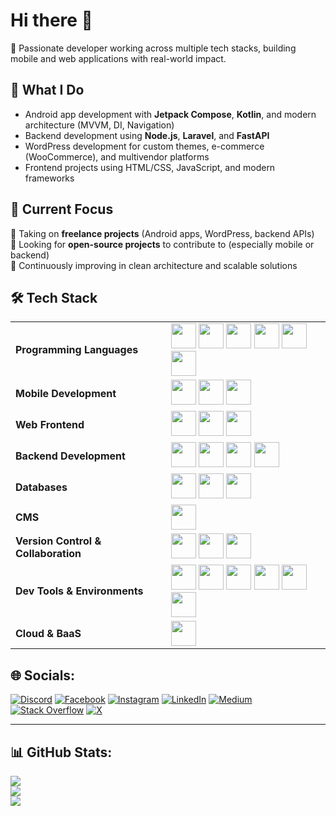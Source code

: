# Hi there 👋



🎯 Passionate developer working across multiple tech stacks, building mobile and web applications with real-world impact.


## 💼 What I Do
- Android app development with **Jetpack Compose**, **Kotlin**, and modern architecture (MVVM, DI, Navigation)
- Backend development using **Node.js**, **Laravel**, and **FastAPI**
- WordPress development for custom themes, e-commerce (WooCommerce), and multivendor platforms
- Frontend projects using HTML/CSS, JavaScript, and modern frameworks


## 🚀 Current Focus
🔭 Taking on **freelance projects** (Android apps, WordPress, backend APIs) <br>
👯 Looking for **open-source projects** to contribute to (especially mobile or backend) <br>
🌱 Continuously improving in clean architecture and scalable solutions


## 🛠 Tech Stack

<table> <tr> <td><strong>Programming Languages</strong></td> <td> <img src="https://iconic-api.onrender.com/dark/kotlin" width="40" /> <img src="https://iconic-api.onrender.com/dark/java" width="40" /> <img src="https://iconic-api.onrender.com/dark/dart" width="40" /> <img src="https://iconic-api.onrender.com/dark/js" width="40" /> <img src="https://iconic-api.onrender.com/dark/php" width="40" /> <img src="https://iconic-api.onrender.com/dark/python" width="40" /> </td> </tr> <tr> <td><strong>Mobile Development</strong></td> <td> <img src="https://iconic-api.onrender.com/dark/android" width="40" /> <img src="https://iconic-api.onrender.com/dark/android-studio" width="40" /> <img src="https://iconic-api.onrender.com/dark/flutter" width="40" /> </td> </tr> <tr> <td><strong>Web Frontend</strong></td> <td> <img src="https://iconic-api.onrender.com/dark/html" width="40" /> <img src="https://iconic-api.onrender.com/dark/css" width="40" /> <img src="https://iconic-api.onrender.com/dark/tailwind" width="40" /> </td> </tr> <tr> <td><strong>Backend Development</strong></td> <td> <img src="https://iconic-api.onrender.com/dark/nodejs" width="40" /> <img src="https://iconic-api.onrender.com/dark/express" width="40" /> <img src="https://iconic-api.onrender.com/dark/fastapi" width="40" /> <img src="https://iconic-api.onrender.com/dark/php" width="40" /> </td> </tr> <tr> <td><strong>Databases</strong></td> <td> <img src="https://iconic-api.onrender.com/dark/mysql" width="40" /> <img src="https://iconic-api.onrender.com/dark/postgresql" width="40" /> <img src="https://iconic-api.onrender.com/dark/mongodb" width="40" /> </td> </tr> <tr> <td><strong>CMS</strong></td> <td> <img src="https://iconic-api.onrender.com/dark/wordpress" width="40" /> </td> </tr> <tr> <td><strong>Version Control & Collaboration</strong></td> <td> <img src="https://iconic-api.onrender.com/dark/git" width="40" /> <img src="https://iconic-api.onrender.com/dark/github" width="40" /> <img src="https://iconic-api.onrender.com/dark/gitlab" width="40" /> </td> </tr> <tr> <td><strong>Dev Tools & Environments</strong></td> <td> <img src="https://iconic-api.onrender.com/dark/vscode" width="40" /> <img src="https://iconic-api.onrender.com/dark/intellij" width="40" /> <img src="https://iconic-api.onrender.com/dark/netbeans" width="40" /> <img src="https://iconic-api.onrender.com/dark/postman" width="40" /> <img src="https://iconic-api.onrender.com/dark/docker" width="40" /> <img src="https://iconic-api.onrender.com/dark/figma" width="40" /> </td> </tr> <tr> <td><strong>Cloud & BaaS</strong></td> <td> <img src="https://iconic-api.onrender.com/dark/firebase" width="40" /> </td> </tr> </table>


## 🌐 Socials:

[![Discord](https://img.shields.io/badge/Discord-%237289DA.svg?logo=discord&logoColor=white)](https://discord.gg/mo.r.abed) [![Facebook](https://img.shields.io/badge/Facebook-%231877F2.svg?logo=Facebook&logoColor=white)](https://facebook.com/100006257567072) [![Instagram](https://img.shields.io/badge/Instagram-%23E4405F.svg?logo=Instagram&logoColor=white)](https://instagram.com/mo.r.abed) [![LinkedIn](https://img.shields.io/badge/LinkedIn-%230077B5.svg?logo=linkedin&logoColor=white)](https://linkedin.com/in/mohammed-r-abed) [![Medium](https://img.shields.io/badge/Medium-12100E?logo=medium&logoColor=white)](https://medium.com/@@abedmohammed2004) [![Stack Overflow](https://img.shields.io/badge/-Stackoverflow-FE7A16?logo=stack-overflow&logoColor=white)](https://stackoverflow.com/users/mohammed-abed) [![X](https://img.shields.io/badge/X-black.svg?logo=X&logoColor=white)](https://x.com/morabed04) 


---

## 📊 GitHub Stats:
![](https://github-readme-stats.vercel.app/api?username=MohammedRAbed&theme=vue-dark&hide_border=false&include_all_commits=false&count_private=false)<br/>
![](https://nirzak-streak-stats.vercel.app/?user=MohammedRAbed&theme=vue-dark&hide_border=false)<br/>
![](https://github-readme-stats.vercel.app/api/top-langs/?username=MohammedRAbed&theme=vue-dark&hide_border=false&include_all_commits=false&count_private=false&layout=compact)

